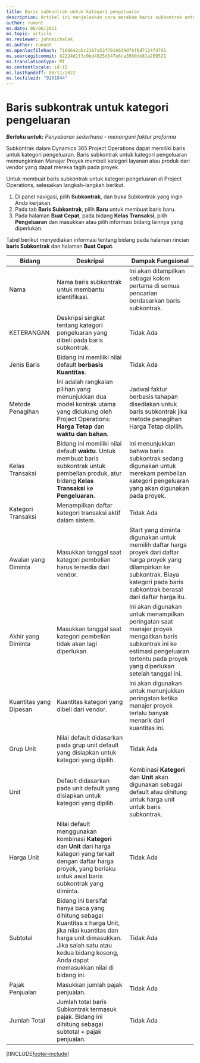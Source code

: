 ```yaml
---
title: Baris subkontrak untuk kategori pengeluaran
description: Artikel ini menjelaskan cara merekam baris subkontrak untuk pengeluaran dan menggunakan bidang untuk mencatat pembelian waktu dari vendor.
author: rumant
ms.date: 08/06/2021
ms.topic: article
ms.reviewer: johnmichalak
ms.author: rumant
ms.openlocfilehash: 7166642abc2187a53f7019639df6f0d7124f4765
ms.sourcegitcommit: b2224d1f3c0bd4925d647e6ca3960db81a209521
ms.translationtype: MT
ms.contentlocale: id-ID
ms.lasthandoff: 08/11/2022
ms.locfileid: "9261844"
---
```

#  <a name="subcontract-lines-for-expense-categories"></a>Baris subkontrak untuk kategori pengeluaran

_**Berlaku untuk:** Penyebaran sederhana - menangani faktur proforma_

Subkontrak dalam Dynamics 365 Project Operations dapat memiliki baris untuk kategori pengeluaran. Baris subkontrak untuk kategori pengeluaran memungkinkan Manajer Proyek membeli kategori layanan atau produk dari vendor yang dapat mereka tagih pada proyek.

Untuk membuat baris subkontrak untuk kategori pengeluaran di Project Operations, selesaikan langkah-langkah berikut.

1. Di panel navigasi, pilih **Subkontrak**, dan buka Subkontrak yang ingin Anda kerjakan.
2. Pada tab **Baris Subkontrak**, pilih **Baru** untuk membuat baris baru.
3. Pada halaman **Buat Cepat**, pada bidang **Kelas Transaksi**, pilih **Pengeluaran** dan masukkan atau pilih informasi bidang lainnya yang diperlukan.

Tabel berikut menyediakan informasi tentang bidang pada halaman rincian **baris Subkontrak** dan halaman **Buat Cepat**.

| **Bidang** | **Deskripsi** | **Dampak Fungsional** |
| --- | --- | --- |
| Nama | Nama baris subkontrak untuk membantu identifikasi. | Ini akan ditampilkan sebagai kolom pertama di semua pencarian berdasarkan baris subkontrak. |
| KETERANGAN | Deskripsi singkat tentang kategori pengeluaran yang dibeli pada baris subkontrak. | Tidak Ada |
|Jenis Baris | Bidang ini memiliki nilai default  **berbasis Kuantitas**. |Tidak Ada |
| Metode Penagihan | Ini adalah rangkaian pilihan yang menunjukkan dua model kontrak utama yang didukung oleh Project Operations: **Harga Tetap** dan **waktu dan bahan**. | Jadwal faktur berbasis tahapan disediakan untuk baris subkontrak jika metode penagihan Harga Tetap dipilih. |
| Kelas Transaksi | Bidang ini memiliki nilai default  **waktu**. Untuk membuat baris subkontrak untuk pembelian produk, atur bidang  **Kelas Transaksi**  ke  **Pengeluaran**.  | Ini menunjukkan bahwa baris subkontrak sedang digunakan untuk merekam pembelian kategori pengeluaran yang akan digunakan pada proyek. |
| Kategori Transaksi | Menampilkan daftar kategori transaksi aktif dalam sistem. |Tidak Ada |
| Awalan yang Diminta | Masukkan tanggal saat kategori pembelian harus tersedia dari vendor. | Start yang diminta digunakan untuk memilih daftar harga proyek dari daftar harga proyek yang dilampirkan ke subkontrak. Biaya kategori pada baris subkontrak berasal dari daftar harga itu. |
| Akhir yang Diminta | Masukkan tanggal saat kategori pembelian tidak akan lagi diperlukan. | Ini akan digunakan untuk menampilkan peringatan saat manajer proyek mengaitkan baris subkontrak ini ke estimasi pengeluaran tertentu pada proyek yang diperlukan setelah tanggal ini. |
| Kuantitas yang Dipesan | Kuantitas kategori yang dibeli dari vendor. | Ini akan digunakan untuk menunjukkan peringatan ketika manajer proyek terlalu banyak menarik dari kuantitas ini.|
| Grup Unit | Nilai default didasarkan pada grup unit default yang disiapkan untuk kategori yang dipilih. |Tidak Ada |
| Unit | Default didasarkan pada unit default yang disiapkan untuk kategori yang dipilih.  | Kombinasi **Kategori** dan **Unit** akan digunakan sebagai default atau dihitung untuk harga unit untuk baris subkontrak.  |
| Harga Unit | Nilai default menggunakan kombinasi **Kategori** dan **Unit** dari harga kategori yang terkait dengan daftar harga proyek, yang berlaku untuk awal baris subkontrak yang diminta. |Tidak Ada |
| Subtotal | Bidang ini bersifat hanya baca yang dihitung sebagai Kuantitas x harga Unit, jika nilai kuantitas dan harga unit dimasukkan. Jika salah satu atau kedua bidang kosong, Anda dapat memasukkan nilai di bidang ini. |Tidak Ada |
| Pajak Penjualan | Masukkan jumlah pajak penjualan. |Tidak Ada |
| Jumlah Total | Jumlah total baris Subkontrak termasuk pajak. Bidang ini dihitung sebagai subtotal + pajak penjualan. |Tidak Ada |


[!INCLUDE[footer-include](../../includes/footer-banner.md)]

